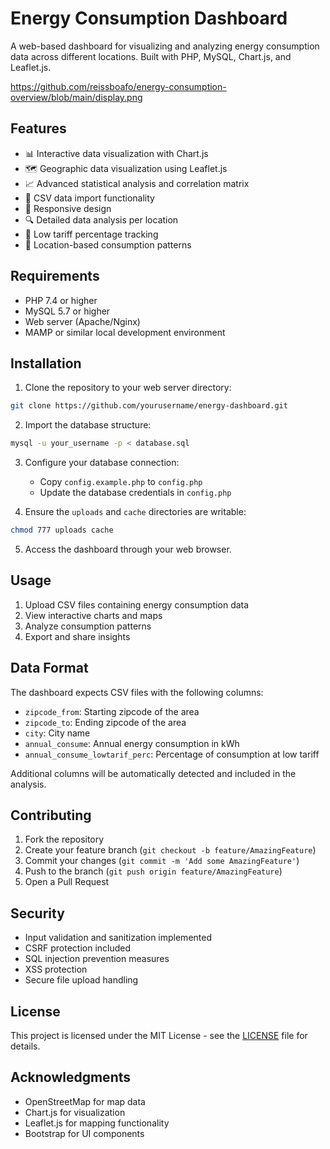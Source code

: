 # Energy Consumption Dashboard

A web-based dashboard for visualizing and analyzing energy consumption data across different locations. Built with PHP, MySQL, Chart.js, and Leaflet.js.

https://github.com/reissboafo/energy-consumption-overview/blob/main/display.png

## Features

- 📊 Interactive data visualization with Chart.js
- 🗺️ Geographic data visualization using Leaflet.js
- 📈 Advanced statistical analysis and correlation matrix
- 📁 CSV data import functionality
- 📱 Responsive design
- 🔍 Detailed data analysis per location
- 🎯 Low tariff percentage tracking
- 📍 Location-based consumption patterns

## Requirements

- PHP 7.4 or higher
- MySQL 5.7 or higher
- Web server (Apache/Nginx)
- MAMP or similar local development environment

## Installation

1. Clone the repository to your web server directory:
```bash
git clone https://github.com/yourusername/energy-dashboard.git
```

2. Import the database structure:
```bash
mysql -u your_username -p < database.sql
```

3. Configure your database connection:
   - Copy `config.example.php` to `config.php`
   - Update the database credentials in `config.php`

4. Ensure the `uploads` and `cache` directories are writable:
```bash
chmod 777 uploads cache
```

5. Access the dashboard through your web browser.

## Usage

1. Upload CSV files containing energy consumption data
2. View interactive charts and maps
3. Analyze consumption patterns
4. Export and share insights

## Data Format

The dashboard expects CSV files with the following columns:
- `zipcode_from`: Starting zipcode of the area
- `zipcode_to`: Ending zipcode of the area
- `city`: City name
- `annual_consume`: Annual energy consumption in kWh
- `annual_consume_lowtarif_perc`: Percentage of consumption at low tariff

Additional columns will be automatically detected and included in the analysis.

## Contributing

1. Fork the repository
2. Create your feature branch (`git checkout -b feature/AmazingFeature`)
3. Commit your changes (`git commit -m 'Add some AmazingFeature'`)
4. Push to the branch (`git push origin feature/AmazingFeature`)
5. Open a Pull Request

## Security

- Input validation and sanitization implemented
- CSRF protection included
- SQL injection prevention measures
- XSS protection
- Secure file upload handling

## License

This project is licensed under the MIT License - see the [LICENSE](LICENSE) file for details.

## Acknowledgments

- OpenStreetMap for map data
- Chart.js for visualization
- Leaflet.js for mapping functionality
- Bootstrap for UI components
